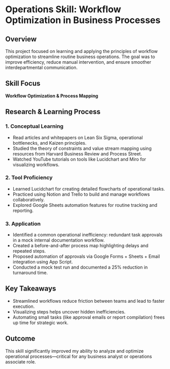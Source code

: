 # Operations Skill: Workflow Optimization in Business Processes

## Overview
This project focused on learning and applying the principles of workflow optimization to streamline routine business operations. The goal was to improve efficiency, reduce manual intervention, and ensure smoother interdepartmental communication.

## Skill Focus
**Workflow Optimization & Process Mapping**

## Research & Learning Process

### 1. Conceptual Learning
- Read articles and whitepapers on Lean Six Sigma, operational bottlenecks, and Kaizen principles.
- Studied the theory of constraints and value stream mapping using resources from Harvard Business Review and Process Street.
- Watched YouTube tutorials on tools like Lucidchart and Miro for visualizing workflows.

### 2. Tool Proficiency
- Learned Lucidchart for creating detailed flowcharts of operational tasks.
- Practiced using Notion and Trello to build and manage workflows collaboratively.
- Explored Google Sheets automation features for routine tracking and reporting.

### 3. Application
- Identified a common operational inefficiency: redundant task approvals in a mock internal documentation workflow.
- Created a before-and-after process map highlighting delays and repeated steps.
- Proposed automation of approvals via Google Forms + Sheets + Email integration using App Script.
- Conducted a mock test run and documented a 25% reduction in turnaround time.

## Key Takeaways
- Streamlined workflows reduce friction between teams and lead to faster execution.
- Visualizing steps helps uncover hidden inefficiencies.
- Automating small tasks (like approval emails or report compilation) frees up time for strategic work.

## Outcome
This skill significantly improved my ability to analyze and optimize operational processes—critical for any business analyst or operations associate role.
